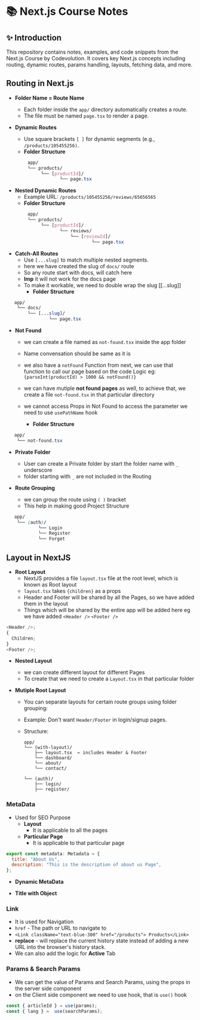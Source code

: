 # 📚 Next.js Course Notes

## ✨ Introduction

This repository contains notes, examples, and code snippets from the Next.js Course by Codevolution.
It covers key Next.js concepts including routing, dynamic routes, params handling, layouts, fetching data, and more.

## Routing in Next.js

- **Folder Name = Route Name**

  - Each folder inside the `app/` directory automatically creates a route.
  - The file must be named `page.tsx` to render a page.

- **Dynamic Routes**
  - Use square brackets `[ ]` for dynamic segments (e.g., `/products/105455256)`.
  - **Folder Structure**

```css
        app/
        └── products/
             └── [productId]/
                    └── page.tsx
```

- **Nested Dynamic Routes**
  - Example URL: `/products/105455256/reviews/65656565`
  - **Folder Structure**

```css
        app/
        └── products/
             └── [productId]/
                    └── reviews/
                        └── [reviewId]/
                                └── page.tsx
```

- **Catch-All Routes**
  - Use `[...slug]` to match multiple nested segments.
  - here we have created the slug of `docs/` route
  - So any route start with docs, will catch here
  - **Imp** it will not work for the docs page
  - To make it workable, we need to double wrap the slug [[...slug]]
    - **Folder Structure**

```css
   app/
    └── docs/
        └── [...slug]/
                └── page.tsx
```

- **Not Found**

  - we can create a file named as `not-found.tsx` inside the app folder
  - Name convensation should be same as it is
  - we also have a `notFound` Function from next, we can use that function to call our page based on the code Logic eg:
    `{parseInt(productId) > 1000 && notFound()}`
  - we can have mutiple **not found pages** as well, to achieve that, we create a file `not-found.tsx` in that particular directory
  - we cannot access Props in Not Found to access the parameter we need to use `usePathName` hook

    - **Folder Structure**

```css
   app/
    └── not-found.tsx
```

- **Private Folder**

  - User can create a Private folder by start the folder name with `_` underscore
  - folder starting with `_` are not included in the Routing

- **Route Grouping**
  - we can group the route using `( )` bracket
  - This help in making good Project Structure

```css
   app/
    └── (auth)/
            └── Login
            └── Register
            └── Forget
```

## Layout in NextJS

- **Root Layout**
  - NextJS provides a file `layout.tsx` file at the root level, which is known as Root layout
  - `layout.tsx` takes `{children}` as a props
  - Header and Footer will be shared by all the Pages, so we have added them in the layout
  - Things which will be shared by the entire app will be added here eg we have added `<Header />` `<Footer />`

```javascript
<Header />;
{
  Children;
}
<Footer />;
```

- **Nested Layout**

  - we can create different layout for different Pages
  - To create that we need to create a `Layout.tsx` in that particular folder

- **Mutiple Root Layout**

  - You can separate layouts for certain route groups using folder grouping:
  - Example: Don't want `Header/Footer` in login/signup pages.
  - Structure:

    ```plaintext
    app/
    └── (with-layout)/
        ├── layout.tsx  ← includes Header & Footer
        └── dashboard/
        └── about/
        └── contact/

    └── (auth)/
        ├── login/
        ├── register/
    ```

### MetaData

- Used for SEO Purpose
  - **Layout**
    - It is applicable to all the pages
  - **Particular Page**
    - It is applicable to that particular page

```javascript
export const metadata: Metadata = {
  title: "About Us",
  description: "This is the description of about us Page",
};
```

- **Dynamic MetaData**

- **Title with Object**

### Link

- It is used for Navigation
- `href` - The path or URL to navigate to
- `<Link className="text-blue-300" href="/products"> Products</Link>`
- **replace** - will replace the current history state instead of adding a new URL into the browser's history stack.
- We can also add the logic for **Active** Tab

###  Params & Search Params
  - We can get the value of Params and Search Params, using the props in the server side component
  - on the Client side component we need to use hook, that is `use()` hook
  ```javascript
  const { articleId } = use(params);
  const { lang } =  use(searchParams);
  ```


